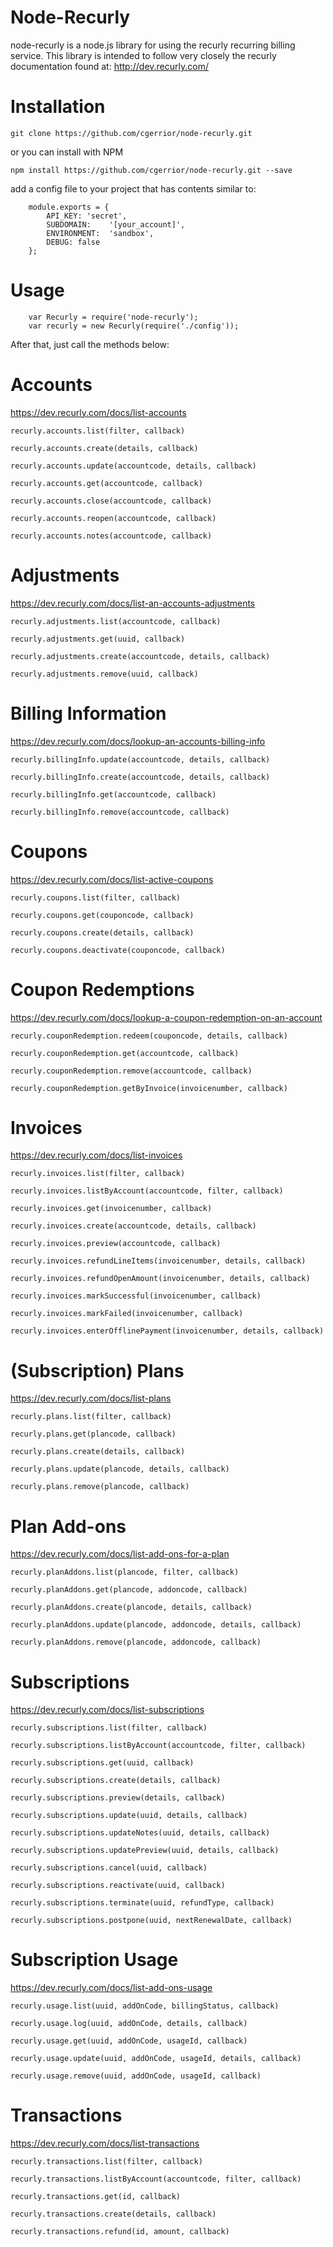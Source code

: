 Node-Recurly
===============

node-recurly is a node.js library for using the recurly recurring billing service. This library is intended to follow very closely the recurly documentation found at:
http://dev.recurly.com/

Installation
===============

	git clone https://github.com/cgerrior/node-recurly.git
	
or you can install with NPM

	npm install https://github.com/cgerrior/node-recurly.git --save

add a config file to your project that has contents similar to:

		module.exports = {
			API_KEY: 'secret',
			SUBDOMAIN:    '[your_account]',
			ENVIRONMENT:  'sandbox',
			DEBUG: false
		};


Usage
===============

		var Recurly = require('node-recurly');
		var recurly = new Recurly(require('./config'));

After that, just call the methods below:


Accounts
===============
https://dev.recurly.com/docs/list-accounts

	recurly.accounts.list(filter, callback)

	recurly.accounts.create(details, callback)

	recurly.accounts.update(accountcode, details, callback) 

	recurly.accounts.get(accountcode, callback) 

	recurly.accounts.close(accountcode, callback) 

	recurly.accounts.reopen(accountcode, callback)
  
    recurly.accounts.notes(accountcode, callback)

Adjustments
===============
https://dev.recurly.com/docs/list-an-accounts-adjustments

	recurly.adjustments.list(accountcode, callback)
  
    recurly.adjustments.get(uuid, callback)
  
	recurly.adjustments.create(accountcode, details, callback)

	recurly.adjustments.remove(uuid, callback)

Billing Information
===============
https://dev.recurly.com/docs/lookup-an-accounts-billing-info

	recurly.billingInfo.update(accountcode, details, callback)

	recurly.billingInfo.create(accountcode, details, callback) 

	recurly.billingInfo.get(accountcode, callback) 

	recurly.billingInfo.remove(accountcode, callback) 


Coupons
===============
https://dev.recurly.com/docs/list-active-coupons

	recurly.coupons.list(filter, callback)

	recurly.coupons.get(couponcode, callback)

	recurly.coupons.create(details, callback)

	recurly.coupons.deactivate(couponcode, callback)

Coupon Redemptions
=================
https://dev.recurly.com/docs/lookup-a-coupon-redemption-on-an-account
  
	recurly.couponRedemption.redeem(couponcode, details, callback)

	recurly.couponRedemption.get(accountcode, callback)

	recurly.couponRedemption.remove(accountcode, callback)

	recurly.couponRedemption.getByInvoice(invoicenumber, callback)

Invoices
===============
https://dev.recurly.com/docs/list-invoices

	recurly.invoices.list(filter, callback)

	recurly.invoices.listByAccount(accountcode, filter, callback)

	recurly.invoices.get(invoicenumber, callback)
  
	recurly.invoices.create(accountcode, details, callback)

	recurly.invoices.preview(accountcode, callback)

    recurly.invoices.refundLineItems(invoicenumber, details, callback)

    recurly.invoices.refundOpenAmount(invoicenumber, details, callback)

	recurly.invoices.markSuccessful(invoicenumber, callback)

	recurly.invoices.markFailed(invoicenumber, callback)

    recurly.invoices.enterOfflinePayment(invoicenumber, details, callback)

(Subscription) Plans
==================
https://dev.recurly.com/docs/list-plans

	recurly.plans.list(filter, callback)

	recurly.plans.get(plancode, callback) 

	recurly.plans.create(details, callback)
  
	recurly.plans.update(plancode, details, callback)
  
	recurly.plans.remove(plancode, callback)

Plan Add-ons
==================
https://dev.recurly.com/docs/list-add-ons-for-a-plan

	recurly.planAddons.list(plancode, filter, callback)

	recurly.planAddons.get(plancode, addoncode, callback) 
  
	recurly.planAddons.create(plancode, details, callback)
  
	recurly.planAddons.update(plancode, addoncode, details, callback)
  
	recurly.planAddons.remove(plancode, addoncode, callback)

Subscriptions
===============
https://dev.recurly.com/docs/list-subscriptions

	recurly.subscriptions.list(filter, callback)

	recurly.subscriptions.listByAccount(accountcode, filter, callback) 

	recurly.subscriptions.get(uuid, callback) 

	recurly.subscriptions.create(details, callback) 
  
    recurly.subscriptions.preview(details, callback) 
  
	recurly.subscriptions.update(uuid, details, callback) 
  
    recurly.subscriptions.updateNotes(uuid, details, callback)
  
    recurly.subscriptions.updatePreview(uuid, details, callback)
  
	recurly.subscriptions.cancel(uuid, callback) 
  
	recurly.subscriptions.reactivate(uuid, callback) 
  
	recurly.subscriptions.terminate(uuid, refundType, callback) 

	recurly.subscriptions.postpone(uuid, nextRenewalDate, callback) 

Subscription Usage
===============
https://dev.recurly.com/docs/list-add-ons-usage

	recurly.usage.list(uuid, addOnCode, billingStatus, callback)

	recurly.usage.log(uuid, addOnCode, details, callback)

	recurly.usage.get(uuid, addOnCode, usageId, callback)

	recurly.usage.update(uuid, addOnCode, usageId, details, callback)

    recurly.usage.remove(uuid, addOnCode, usageId, callback)

Transactions
===============
https://dev.recurly.com/docs/list-transactions

	recurly.transactions.list(filter, callback)

	recurly.transactions.listByAccount(accountcode, filter, callback)

	recurly.transactions.get(id, callback) 

	recurly.transactions.create(details, callback) 

	recurly.transactions.refund(id, amount, callback)
